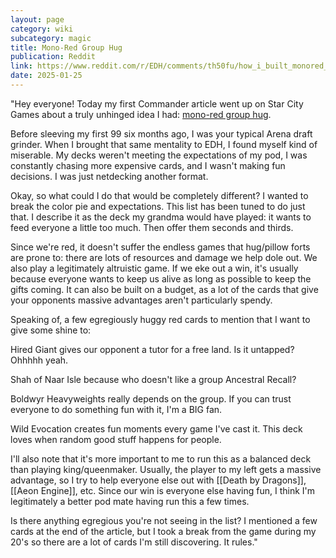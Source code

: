 ```yaml
---
layout: page
category: wiki
subcategory: magic
title: Mono-Red Group Hug
publication: Reddit
link: https://www.reddit.com/r/EDH/comments/th50fu/how_i_built_monored_group_hug_to_lose_games_and/
date: 2025-01-25
---
```


"Hey everyone! Today my first Commander article went up on Star City Games about a truly unhinged idea I had: [mono-red group hug](https://www.moxfield.com/decks/W3e8Php1UEaoGjo-3nSLpA).

Before sleeving my first 99 six months ago, I was your typical Arena draft grinder. When I brought that same mentality to EDH, I found myself kind of miserable. My decks weren't meeting the expectations of my pod, I was constantly chasing more expensive cards, and I wasn't making fun decisions. I was just netdecking another format.

Okay, so what could I do that would be completely different? I wanted to break the color pie and expectations. This list has been tuned to do just that. I describe it as the deck my grandma would have played: it wants to feed everyone a little too much. Then offer them seconds and thirds.

Since we're red, it doesn't suffer the endless games that hug/pillow forts are prone to: there are lots of resources and damage we help dole out. We also play a legitimately altruistic game. If we eke out a win, it's usually because everyone wants to keep us alive as long as possible to keep the gifts coming. It can also be built on a budget, as a lot of the cards that give your opponents massive advantages aren't particularly spendy.

Speaking of, a few egregiously huggy red cards to mention that I want to give some shine to:

Hired Giant gives our opponent a tutor for a free land. Is it untapped? Ohhhhh yeah.

Shah of Naar Isle because who doesn't like a group Ancestral Recall?

Boldwyr Heavyweights really depends on the group. If you can trust everyone to do something fun with it, I'm a BIG fan.

Wild Evocation creates fun moments every game I've cast it. This deck loves when random good stuff happens for people.

I'll also note that it's more important to me to run this as a balanced deck than playing king/queenmaker. Usually, the player to my left gets a massive advantage, so I try to help everyone else out with [[Death by Dragons]], [[Aeon Engine]], etc. Since our win is everyone else having fun, I think I'm legitimately a better pod mate having run this a few times.

Is there anything egregious you're not seeing in the list? I mentioned a few cards at the end of the article, but I took a break from the game during my 20's so there are a lot of cards I'm still discovering. It rules."

